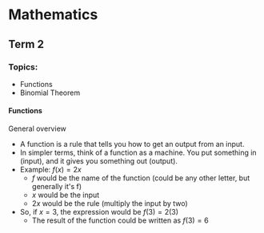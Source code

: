 <script>
MathJax = {
  tex: {
    inlineMath: [['$', '$'], ['\\(', '\\)']],
    displayMath: [ ['\[', '\]'] ]
  }
};
</script>
<script id="MathJax-script" async
  src="https://cdn.jsdelivr.net/npm/mathjax@3/es5/tex-chtml.js">
</script>

<h1>Mathematics</h1>

## Term 2

### Topics:
- Functions
- Binomial Theorem

#### Functions
General overview
- A function is a rule that tells you how to get an output from an input.
- In simpler terms, think of a function as a machine. You put something in (input), and it gives you something out (output).
- Example: $f(x)=2x$
    - $f$ would be the name of the function (could be any other letter, but generally it's f)
    - $x$ would be the input
    - $2x$ would be the rule (multiply the input by two)
- So, if $x=3$, the expression would be $f(3)=2(3)$
    - The result of the function could be written as $f(3)=6$
